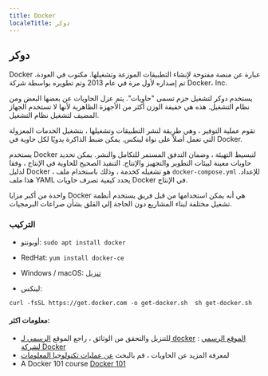 ```yaml
---
title: Docker
localeTitle: دوكر
---
```

## دوكر

Docker عبارة عن منصة مفتوحة لإنشاء التطبيقات الموزعة وتشغيلها. مكتوب في العودة. تم إصداره لأول مرة في عام 2013 وتم تطويره بواسطة شركة Docker، Inc.

يستخدم دوكر لتشغيل حزم تسمى "حاويات". يتم عزل الحاويات عن بعضها البعض ومن نظام التشغيل. هذه هي خفيفة الوزن أكثر من الأجهزة الظاهرية لأنها لا تستخدم الجهاز المضيف لتشغيل نظام التشغيل.

تقوم عملية التوفير ، وهي طريقة لنشر التطبيقات وتشغيلها ، بتشغيل الخدمات المعزولة التي تعمل أصلاً على نواة لينكس. يمكن ضبط الذاكرة يدويًا لكل حاوية في Docker.

يستخدم Docker لتبسيط التهيئة ، وضمان التدفق المستمر للتكامل والنشر. يمكن تحديد حاويات معينة لبيئات التطوير والتجهيز والإنتاج. التنفيذ الصحيح للحاوية في الإنتاج ، وفقا لدليل Docker ، هو تشغيله كخدمة ، وذلك باستخدام ملف `docker-compose.yml` للإعداد. هذا ملف YAML يحدد كيفية تصرف حاويات Docker في الإنتاج.

واحدة من أكبر مزايا Docker هي أنه يمكن استخدامها من قبل فريق يستخدم أنظمة تشغيل مختلفة لبناء المشاريع دون الحاجة إلى القلق بشأن صراعات البرمجيات.

### التركيب

*   أوبونتو: `sudo apt install docker`
    
*   RedHat: `yum install docker-ce`
    
*   Windows / macOS: [تنزيل](https://www.docker.com/get-started)
    
*   لينكس:
    

 `curl -fsSL https://get.docker.com -o get-docker.sh 
 sh get-docker.sh 
` 

#### معلومات اكثر:

*   للتنزيل والتحقق من الوثائق ، راجع الموقع [الرسمي لـ docker](https://www.docker.com) : [الموقع الرسمي لشركة Docker](https://www.docker.com)
*   لمعرفة المزيد عن الحاويات ، قم بالبحث [عن عمليات تكنولوجيا المعلومات](https://searchitoperations.techtarget.com/definition/application-containerization-app-containerization)
*   A Docker 101 course [Docker 101](https://github.com/docker/labs/tree/master/beginner/)
